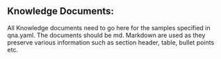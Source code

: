 ## Knowledge Documents:
All Knowledge documents need to go here for the samples specified in qna.yaml. The documents should be md.
Markdown are used as they preserve various information such as section header, table, bullet points etc.
